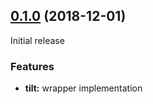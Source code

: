 ## [0.1.0](https://github.com/ssv/ngx.tilt) (2018-12-01)

Initial release

### Features

- **tilt:** wrapper implementation
